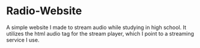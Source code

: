 # Radio-Website
A simple website I made to stream audio while studying in high school.
It utilizes the html audio tag for the stream player, which I point to a streaming service I use.
